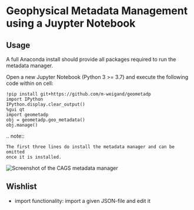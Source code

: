 # Geophysical Metadata Management using a Juypter Notebook

## Usage

A full Anaconda install should provide all packages required to run the
metadata manager.

Open a new Jupyter Notebook (Python 3 >= 3.7) and execute the
following code within on cell:

	!pip install git+https://github.com/m-weigand/geometadp
	import IPython
	IPython.display.clear_output()
	%gui qt
	import geometadp
	obj = geometadp.geo_metadata()
	obj.manage()

.. note::

	The first three lines do install the metadata manager and can be omitted
	once it is installed.

![Screenshot of the CAGS metadata manager](https://github.com/agrogeophy/geometadp/CAGS_metadata_Manager.png?raw=true)

## Wishlist

* import functionality: import a given JSON-file and edit it
